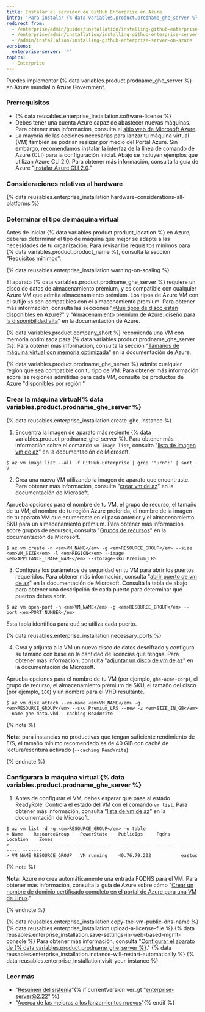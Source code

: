 ```yaml
---
title: Instalar el servidor de GitHub Enterprise en Azure
intro: 'Para instalar {% data variables.product.prodname_ghe_server %} en Azure, debes implementar en una instancia de serie DS y usar almacenamiento Premium-LRS.'
redirect_from:
  - /enterprise/admin/guides/installation/installing-github-enterprise-on-azure/
  - /enterprise/admin/installation/installing-github-enterprise-server-on-azure
  - /admin/installation/installing-github-enterprise-server-on-azure
versions:
  enterprise-server: '*'
topics:
  - Enterprise
---
```


Puedes implementar {% data variables.product.prodname_ghe_server %} en Azure mundial o Azure Government.

### Prerrequisitos

- {% data reusables.enterprise_installation.software-license %}
- Debes tener una cuenta Azure capaz de abastecer nuevas máquinas. Para obtener más información, consulta el [sitio web de Microsoft Azure](https://azure.microsoft.com).
- La mayoría de las acciones necesarias para lanzar tu máquina virtual (VM) también se podrían realizar por medio del Portal Azure. Sin embargo, recomendamos instalar la interfaz de la línea de comando de Azure (CLI) para la configuración inicial. Abajo se incluyen ejemplos que utilizan Azure CLI 2.0. Para obtener más información, consulta la guía de Azure "[Instalar Azure CLI 2.0](https://docs.microsoft.com/cli/azure/install-azure-cli?view=azure-cli-latest)."

### Consideraciones relativas al hardware

{% data reusables.enterprise_installation.hardware-considerations-all-platforms %}

### Determinar el tipo de máquina virtual

Antes de iniciar {% data variables.product.product_location %} en Azure, deberás determinar el tipo de máquina que mejor se adapte a las necesidades de tu organización. Para revisar los requisitos mínimos para {% data variables.product.product_name %}, consulta la sección "[Requisitos mínimos](#minimum-requirements)".

{% data reusables.enterprise_installation.warning-on-scaling %}

El aparato {% data variables.product.prodname_ghe_server %} requiere un disco de datos de almacenamiento prémium, y es compatible con cualquier Azure VM que admita almacenamiento prémium. Los tipos de Azure VM con el sufijo `s`s son compatibles con el almacenamiento premium. Para obtener más información, consulta las secciones "[¿Qué tipos de disco están disponibles en Azure?](https://docs.microsoft.com/en-us/azure/virtual-machines/disks-types#premium-ssd)" y "[Almacenamiento premium de Azure: diseño para la disponibilidad alta](https://docs.microsoft.com/en-us/azure/virtual-machines/premium-storage-performance)" en la documentación de Azure.

{% data variables.product.company_short %} recomienda una VM con memoria optimizada para {% data variables.product.prodname_ghe_server %}. Para obtener más información, consulta la sección "[Tamaños de máquina virtual con memoria optimizada](https://docs.microsoft.com/en-us/azure/virtual-machines/sizes-memory)" en la documentación de Azure.

{% data variables.product.prodname_ghe_server %} admite cualquier región que sea compatible con tu tipo de VM. Para obtener más información sobre las regiones admitidas para cada VM, consulte los productos de Azure "[disponibles por región](https://azure.microsoft.com/regions/services/)."

### Crear la máquina virtual{% data variables.product.prodname_ghe_server %}

{% data reusables.enterprise_installation.create-ghe-instance %}

1. Encuentra la imagen de aparato más reciente {% data variables.product.prodname_ghe_server %}. Para obtener más información sobre el comando `vm image list`, consulta "[lista de imagen vm de az](https://docs.microsoft.com/cli/azure/vm/image?view=azure-cli-latest#az_vm_image_list)" en la documentación de Microsoft.
  ```shell
  $ az vm image list --all -f GitHub-Enterprise | grep '"urn":' | sort -V
  ```

2. Crea una nueva VM utilizando la imagen de aparato que encontraste. Para obtener más información, consulta "[crear vm de az](https://docs.microsoft.com/cli/azure/vm?view=azure-cli-latest#az_vm_create)" en la documentación de Microsoft.

  Aprueba opciones para el nombre de tu VM, el grupo de recurso, el tamaño de tu VM, el nombre de tu región Azure preferida, el nombre de la imagen de tu aparato VM que enumeraste en el paso anterior y el almacenamiento SKU para un almacenamiento prémium. Para obtener más información sobre grupos de recursos, consulta "[Grupos de recursos](https://docs.microsoft.com/azure/azure-resource-manager/resource-group-overview#resource-groups)" en la documentación de Microsoft.

  ```shell
  $ az vm create -n <em>VM_NAME</em> -g <em>RESOURCE_GROUP</em> --size <em>VM_SIZE</em> -l <em>REGION</em> --image <em>APPLIANCE_IMAGE_NAME</em> --storage-sku Premium_LRS
  ```

3. Configura los parámetros de seguridad en tu VM para abrir los puertos requeridos. Para obtener más información, consulta "[abrir puerto de vm de az](https://docs.microsoft.com/cli/azure/vm?view=azure-cli-latest#az_vm_open_port)" en la documentación de Microsoft. Consulta la tabla de abajo para obtener una descripción de cada puerto para determinar qué puertos debes abrir.

  ```shell
  $ az vm open-port -n <em>VM_NAME</em> -g <em>RESOURCE_GROUP</em> --port <em>PORT_NUMBER</em>
  ```

  Esta tabla identifica para qué se utiliza cada puerto.

  {% data reusables.enterprise_installation.necessary_ports %}

4. Crea y adjunta a la VM un nuevo disco de datos descifrado y configura su tamaño con base en la cantidad de licencias que tengas. Para obtener más información, consulta "[adjuntar un disco de vm de az](https://docs.microsoft.com/cli/azure/vm/disk?view=azure-cli-latest#az_vm_disk_attach)" en la documentación de Microsoft.

  Aprueba opciones para el nombre de tu VM (por ejemplo, `ghe-acme-corp`), el grupo de recurso, el almacenamiento prémium de SKU, el tamaño del disco (por ejemplo, `100`) y un nombre para el VHD resultante.

  ```shell
  $ az vm disk attach --vm-name <em>VM_NAME</em> -g <em>RESOURCE_GROUP</em> --sku Premium_LRS --new -z <em>SIZE_IN_GB</em> --name ghe-data.vhd --caching ReadWrite
  ```

  {% note %}

   **Nota:** para instancias no productivas que tengan suficiente rendimiento de E/S, el tamaño mínimo recomendado es de 40 GiB con caché de lectura/escritura activado (`--caching ReadWrite`).

   {% endnote %}

### Configurara la máquina virtual {% data variables.product.prodname_ghe_server %}

1. Antes de configurar el VM, debes esperar que pase al estado ReadyRole. Controla el estado del VM con el comando `vm list`. Para obtener más información, consulta "[lista de vm de az](https://docs.microsoft.com/cli/azure/vm?view=azure-cli-latest#az_vm_list)" en la documentación de Microsoft.
  ```shell
  $ az vm list -d -g <em>RESOURCE_GROUP</em> -o table
  > Name    ResourceGroup    PowerState    PublicIps     Fqdns    Location    Zones
  > ------  ---------------  ------------  ------------  -------  ----------  -------
  > VM_NAME RESOURCE_GROUP   VM running    40.76.79.202           eastus

  ```
  {% note %}

  **Nota:** Azure no crea automáticamente una entrada FQDNS para el VM. Para obtener más información, consulta la guía de Azure sobre cómo "[Crear un nombre de dominio certificado completo en el portal de Azure para una VM de Linux](https://docs.microsoft.com/azure/virtual-machines/linux/portal-create-fqdn)."

  {% endnote %}

  {% data reusables.enterprise_installation.copy-the-vm-public-dns-name %}
  {% data reusables.enterprise_installation.upload-a-license-file %}
  {% data reusables.enterprise_installation.save-settings-in-web-based-mgmt-console %} Para obtener más información, consulta "[Configurar el aparato de {% data variables.product.prodname_ghe_server %}](/enterprise/admin/guides/installation/configuring-the-github-enterprise-server-appliance)."
  {% data reusables.enterprise_installation.instance-will-restart-automatically %}
  {% data reusables.enterprise_installation.visit-your-instance %}

### Leer más

- "[Resumen del sistema](/enterprise/admin/guides/installation/system-overview)"{% if currentVersion ver_gt "enterprise-server@2.22" %}
- "[Acerca de las mejoras a los lanzamientos nuevos](/admin/overview/about-upgrades-to-new-releases)"{% endif %}
